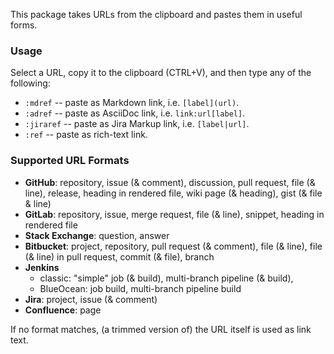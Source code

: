 This package takes URLs from the clipboard and pastes them in useful forms.

### Usage

Select a URL, copy it to the clipboard (CTRL+V), and 
then type any of the following: 

- `:mdref` -- paste as Markdown link, i.e. `[label](url)`.
- `:adref` -- paste as AsciiDoc link, i.e. `link:url[label]`.
- `:jiraref` -- paste as Jira Markup link, i.e. `[label|url]`.
- `:ref` -- paste as rich-text link.

### Supported URL Formats

- **GitHub**: repository, issue (& comment), discussion, pull request, file (& line),
              release, heading in rendered file, wiki page (& heading),
              gist (& file & line)
- **GitLab**: repository, issue, merge request, file (& line), snippet,
              heading in rendered file
- **Stack Exchange**: question, answer
- **Bitbucket**: project, repository, pull request (& comment), 
                 file (& line), file (& line) in pull request,
                 commit (& file), branch
- **Jenkins** 
  - classic: "simple" job (& build), multi-branch pipeline (& build), 
  - BlueOcean: job build, multi-branch pipeline build
- **Jira**: project, issue (& comment)
- **Confluence**: page

If no format matches, (a trimmed version of) the URL itself is used as link text.
